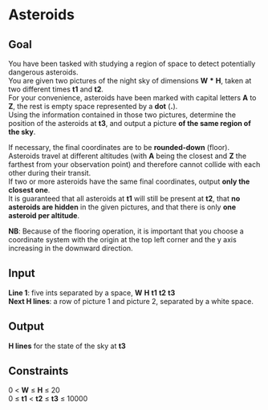# Asteroids

## Goal

You have been tasked with studying a region of space to detect potentially
dangerous asteroids. \
You are given two pictures of the night sky of dimensions **W** **\*** **H**,
taken at two different times **t1** and **t2**. \
For your convenience, asteroids have been marked with capital letters **A** to
**Z**, the rest is empty space represented by a **dot** (**.**). \
Using the information contained in those two pictures, determine the position of
the asteroids at **t3**, and output a picture **of the same region of the sky**.

If necessary, the final coordinates are to be **rounded-down** (floor). \
Asteroids travel at different altitudes (with **A** being the closest and **Z**
the farthest from your observation point) and therefore cannot collide with each
other during their transit. \
If two or more asteroids have the same final coordinates, output **only the
closest one**. \
It is guaranteed that all asteroids at **t1** will still be present at **t2**,
that **no asteroids are hidden** in the given pictures, and that there is only
**one asteroid per altitude**.

**NB**: Because of the flooring operation, it is important that you choose a
coordinate system with the origin at the top left corner and the y axis
increasing in the downward direction.

## Input

**Line 1**: five ints separated by a space, **W** **H** **t1** **t2** **t3** \
**Next H lines**: a row of picture 1 and picture 2, separated by a white space.

## Output

**H lines** for the state of the sky at **t3**

## Constraints

0 &lt; **W** &leq; **H** &leq; 20 \
0 &leq; **t1** &lt; **t2** &leq; **t3** &leq; 10000

